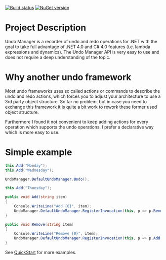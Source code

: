 [![Build status](https://ci.appveyor.com/api/projects/status/lenfqey6oopw5r0i/branch/master?svg=true)](https://ci.appveyor.com/project/lehmamic/undo-manager/branch/master) [![NuGet version](https://badge.fury.io/nu/Diskordia.UndoManager.svg)](https://badge.fury.io/nu/Diskordia.UndoManager)


# Project Description
Undo Manager is a recorder of undo and redo operations for .NET with the goal to take full advantage of .NET 4.0 and C# 4.0 features (i.e. lambda expressions and dynamics). The Undo Manager API is very easy to use and does not require a deep understanding of the topic.

# Why another undo framework
Most undo frameworks uses so called actions or commands to describe the undo and redo actions, which forces you to adjust your architecture to use a 3rd party object structure. So far no problem, but in case you need to exchange this framework it is quite a bit work to rework these former used object structure.

Furthermore I found it not convenient to keep adding actions for every operation which supports the undo operations. I prefer a declarative way which is more easy to use.

# Simple example
```csharp
this.Add("Monday");
this.Add("Wednesday");

UndoManager.DefaultUndoManager.Undo();

this.Add("Thuesday");

public void Add(string item)
{
    Console.WriteLine("Add {0}", item);
    UndoManager.DefaultUndoManager.RegisterInvocation(this, p => p.Remove(item)));
}

public void Remove(string item)
{
    Console.WriteLine("Remove {0}", item);
    UndoManager.DefaultUndoManager.RegisterInvocation(this, p => p.Add(item)));
}
```
See [QuickStart](https://github.com/lehmamic/undo-manager/wiki/Quickstart) for more examples.
